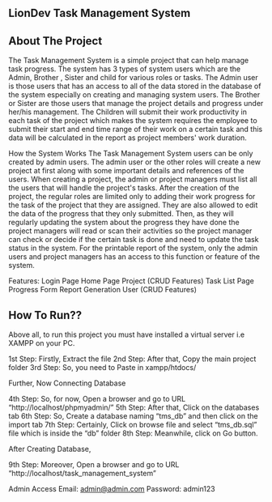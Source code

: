 ## LionDev Task Management System

## About The Project
The Task Management System is a simple project that can help manage task progress. The system has 3 types of system users which are the Admin, Brother , Sister and child for various roles or tasks.
The Admin user is those users that has an access to all of the data stored in the database of the system especially on creating and managing system users. 
The Brother or Sister are those users that manage the project details and progress under her/his management.
The Children will submit their work productivity in each task of the project
which makes the system requires the employee to submit their start and end time range of their work on a certain task and this data will be calculated in the report as project members' work duration.

How the System Works
The Task Management System users can be only created by admin users. The admin user or the other roles will create a new project at first along with some important details and references of the users. When creating a project, the admin or project managers must list all the users that will handle the project's tasks. After the creation of the project, the regular roles are limited only to adding their work progress for the task of the project that they are assigned. They are also allowed to edit the data of the progress that they only submitted.
Then, as they will regularly updating the system about the progress they have done the project managers will read or scan their activities so the project manager can check or decide if the certain task is done and need to update the task status in the system.
For the printable report of the system, only the admin users and project managers has an access to this function or feature of the system.

Features:
Login Page
Home Page
Project (CRUD Features)
Task List Page
Progress Form
Report Generation
User (CRUD Features)

## How To Run??
Above all, to run this project you must have installed a virtual server i.e XAMPP on your PC.

1st Step: Firstly, Extract the file
2nd Step: After that, Copy the main project folder
3rd Step: So, you need to Paste in xampp/htdocs/

Further, Now Connecting Database

4th Step: So, for now, Open a browser and go to URL “http://localhost/phpmyadmin/”
5th Step: After that, Click on the databases tab
6th Step: So, Create a database naming “tms_db” and then click on the import tab
7th Step: Certainly, Click on browse file and select “tms_db.sql” file which is inside the “db” folder
8th Step: Meanwhile, click on Go button.

After Creating Database,

9th Step: Moreover, Open a browser and go to URL “http://localhost/task_management_system”

Admin Access
Email: admin@admin.com
Password: admin123
